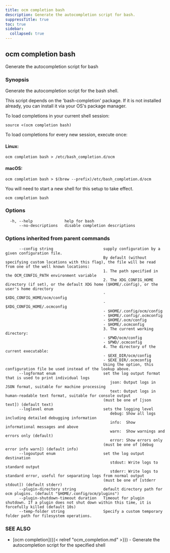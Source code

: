 ```yaml
---
title: ocm completion bash
description: Generate the autocompletion script for bash.
suppressTitle: true
toc: true
sidebar:
  collapsed: true
---
```


## ocm completion bash

Generate the autocompletion script for bash

### Synopsis

Generate the autocompletion script for the bash shell.

This script depends on the 'bash-completion' package.
If it is not installed already, you can install it via your OS's package manager.

To load completions in your current shell session:

	source <(ocm completion bash)

To load completions for every new session, execute once:

#### Linux:

	ocm completion bash > /etc/bash_completion.d/ocm

#### macOS:

	ocm completion bash > $(brew --prefix)/etc/bash_completion.d/ocm

You will need to start a new shell for this setup to take effect.


```
ocm completion bash
```

### Options

```
  -h, --help              help for bash
      --no-descriptions   disable completion descriptions
```

### Options inherited from parent commands

```
      --config string                      supply configuration by a given configuration file.
                                           By default (without specifying custom locations with this flag), the file will be read from one of the well known locations:
                                           1. The path specified in the OCM_CONFIG_PATH environment variable
                                           2. The XDG_CONFIG_HOME directory (if set), or the default XDG home ($HOME/.config), or the user's home directory
                                           - $XDG_CONFIG_HOME/ocm/config
                                           - $XDG_CONFIG_HOME/.ocmconfig
                                           - $HOME/.config/ocm/config
                                           - $HOME/.config/.ocmconfig
                                           - $HOME/.ocm/config
                                           - $HOME/.ocmconfig
                                           3. The current working directory:
                                           - $PWD/ocm/config
                                           - $PWD/.ocmconfig
                                           4. The directory of the current executable:
                                           - $EXE_DIR/ocm/config
                                           - $EXE_DIR/.ocmconfig
                                           Using the option, this configuration file be used instead of the lookup above.
      --logformat enum                     set the log output format that is used to print individual logs
                                              json: Output logs in JSON format, suitable for machine processing
                                              text: Output logs in human-readable text format, suitable for console output
                                           (must be one of [json text]) (default text)
      --loglevel enum                      sets the logging level
                                              debug: Show all logs including detailed debugging information
                                              info:  Show informational messages and above
                                              warn:  Show warnings and errors only (default)
                                              error: Show errors only
                                           (must be one of [debug error info warn]) (default info)
      --logoutput enum                     set the log output destination
                                              stdout: Write logs to standard output
                                              stderr: Write logs to standard error, useful for separating logs from normal output
                                           (must be one of [stderr stdout]) (default stderr)
      --plugin-directory string            default directory path for ocm plugins. (default "$HOME/.config/ocm/plugins")
      --plugin-shutdown-timeout duration   Timeout for plugin shutdown. If a plugin does not shut down within this time, it is forcefully killed (default 10s)
      --temp-folder string                 Specify a custom temporary folder path for filesystem operations.
```

### SEE ALSO

* [ocm completion]({{< relref "ocm_completion.md" >}})	 - Generate the autocompletion script for the specified shell

